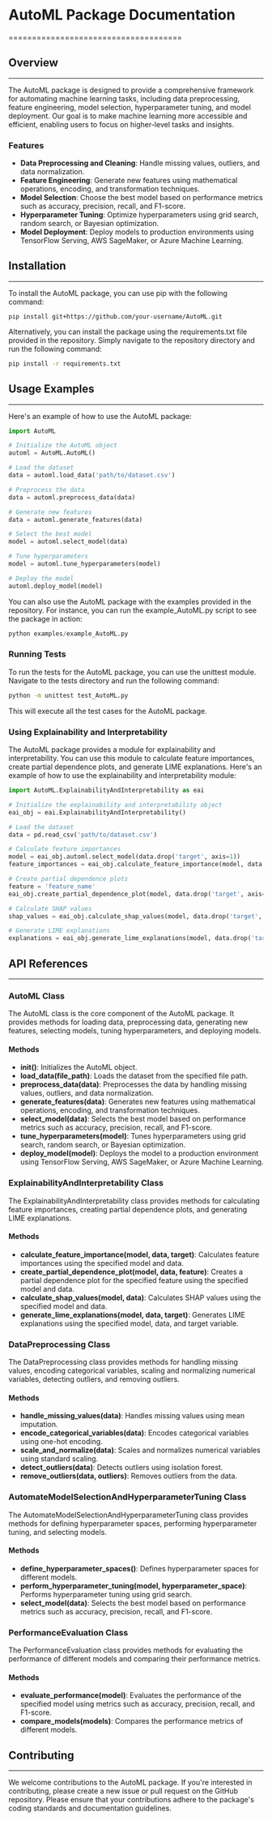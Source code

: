 # AutoML Package Documentation
=====================================

## Overview
-----------

The AutoML package is designed to provide a comprehensive framework for automating machine learning tasks, including data preprocessing, feature engineering, model selection, hyperparameter tuning, and model deployment. Our goal is to make machine learning more accessible and efficient, enabling users to focus on higher-level tasks and insights.

### Features

*   **Data Preprocessing and Cleaning**: Handle missing values, outliers, and data normalization.
*   **Feature Engineering**: Generate new features using mathematical operations, encoding, and transformation techniques.
*   **Model Selection**: Choose the best model based on performance metrics such as accuracy, precision, recall, and F1-score.
*   **Hyperparameter Tuning**: Optimize hyperparameters using grid search, random search, or Bayesian optimization.
*   **Model Deployment**: Deploy models to production environments using TensorFlow Serving, AWS SageMaker, or Azure Machine Learning.

## Installation
------------

To install the AutoML package, you can use pip with the following command:

```
pip install git+https://github.com/your-username/AutoML.git
```

Alternatively, you can install the package using the requirements.txt file provided in the repository. Simply navigate to the repository directory and run the following command:

```bash
pip install -r requirements.txt
```

## Usage Examples
-----------------

Here's an example of how to use the AutoML package:

```python
import AutoML

# Initialize the AutoML object
automl = AutoML.AutoML()

# Load the dataset
data = automl.load_data('path/to/dataset.csv')

# Preprocess the data
data = automl.preprocess_data(data)

# Generate new features
data = automl.generate_features(data)

# Select the best model
model = automl.select_model(data)

# Tune hyperparameters
model = automl.tune_hyperparameters(model)

# Deploy the model
automl.deploy_model(model)
```

You can also use the AutoML package with the examples provided in the repository. For instance, you can run the example_AutoML.py script to see the package in action:

```python
python examples/example_AutoML.py
```

### Running Tests

To run the tests for the AutoML package, you can use the unittest module. Navigate to the tests directory and run the following command:

```bash
python -m unittest test_AutoML.py
```

This will execute all the test cases for the AutoML package.

### Using Explainability and Interpretability

The AutoML package provides a module for explainability and interpretability. You can use this module to calculate feature importances, create partial dependence plots, and generate LIME explanations. Here's an example of how to use the explainability and interpretability module:

```python
import AutoML.ExplainabilityAndInterpretability as eai

# Initialize the explainability and interpretability object
eai_obj = eai.ExplainabilityAndInterpretability()

# Load the dataset
data = pd.read_csv('path/to/dataset.csv')

# Calculate feature importances
model = eai_obj.automl.select_model(data.drop('target', axis=1))
feature_importances = eai_obj.calculate_feature_importance(model, data.drop('target', axis=1), data['target'])

# Create partial dependence plots
feature = 'feature_name'
eai_obj.create_partial_dependence_plot(model, data.drop('target', axis=1), feature)

# Calculate SHAP values
shap_values = eai_obj.calculate_shap_values(model, data.drop('target', axis=1))

# Generate LIME explanations
explanations = eai_obj.generate_lime_explanations(model, data.drop('target', axis=1), data['target'])
```

## API References
--------------

### AutoML Class

The AutoML class is the core component of the AutoML package. It provides methods for loading data, preprocessing data, generating new features, selecting models, tuning hyperparameters, and deploying models.

#### Methods

*   **__init__()**: Initializes the AutoML object.
*   **load_data(file_path)**: Loads the dataset from the specified file path.
*   **preprocess_data(data)**: Preprocesses the data by handling missing values, outliers, and data normalization.
*   **generate_features(data)**: Generates new features using mathematical operations, encoding, and transformation techniques.
*   **select_model(data)**: Selects the best model based on performance metrics such as accuracy, precision, recall, and F1-score.
*   **tune_hyperparameters(model)**: Tunes hyperparameters using grid search, random search, or Bayesian optimization.
*   **deploy_model(model)**: Deploys the model to a production environment using TensorFlow Serving, AWS SageMaker, or Azure Machine Learning.

### ExplainabilityAndInterpretability Class

The ExplainabilityAndInterpretability class provides methods for calculating feature importances, creating partial dependence plots, and generating LIME explanations.

#### Methods

*   **calculate_feature_importance(model, data, target)**: Calculates feature importances using the specified model and data.
*   **create_partial_dependence_plot(model, data, feature)**: Creates a partial dependence plot for the specified feature using the specified model and data.
*   **calculate_shap_values(model, data)**: Calculates SHAP values using the specified model and data.
*   **generate_lime_explanations(model, data, target)**: Generates LIME explanations using the specified model, data, and target variable.

### DataPreprocessing Class

The DataPreprocessing class provides methods for handling missing values, encoding categorical variables, scaling and normalizing numerical variables, detecting outliers, and removing outliers.

#### Methods

*   **handle_missing_values(data)**: Handles missing values using mean imputation.
*   **encode_categorical_variables(data)**: Encodes categorical variables using one-hot encoding.
*   **scale_and_normalize(data)**: Scales and normalizes numerical variables using standard scaling.
*   **detect_outliers(data)**: Detects outliers using isolation forest.
*   **remove_outliers(data, outliers)**: Removes outliers from the data.

### AutomateModelSelectionAndHyperparameterTuning Class

The AutomateModelSelectionAndHyperparameterTuning class provides methods for defining hyperparameter spaces, performing hyperparameter tuning, and selecting models.

#### Methods

*   **define_hyperparameter_spaces()**: Defines hyperparameter spaces for different models.
*   **perform_hyperparameter_tuning(model, hyperparameter_space)**: Performs hyperparameter tuning using grid search.
*   **select_model(data)**: Selects the best model based on performance metrics such as accuracy, precision, recall, and F1-score.

### PerformanceEvaluation Class

The PerformanceEvaluation class provides methods for evaluating the performance of different models and comparing their performance metrics.

#### Methods

*   **evaluate_performance(model)**: Evaluates the performance of the specified model using metrics such as accuracy, precision, recall, and F1-score.
*   **compare_models(models)**: Compares the performance metrics of different models.

## Contributing
------------

We welcome contributions to the AutoML package. If you're interested in contributing, please create a new issue or pull request on the GitHub repository. Please ensure that your contributions adhere to the package's coding standards and documentation guidelines.